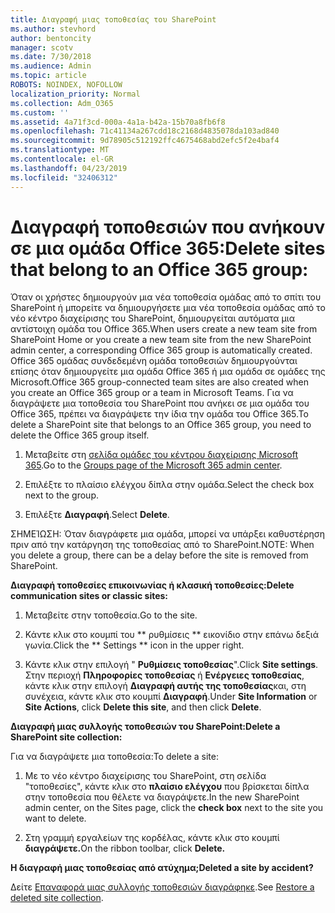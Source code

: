 ```yaml
---
title: Διαγραφή μιας τοποθεσίας του SharePoint
ms.author: stevhord
author: bentoncity
manager: scotv
ms.date: 7/30/2018
ms.audience: Admin
ms.topic: article
ROBOTS: NOINDEX, NOFOLLOW
localization_priority: Normal
ms.collection: Adm_O365
ms.custom: ''
ms.assetid: 4a71f3cd-000a-4a1a-b42a-15b70a8fb6f8
ms.openlocfilehash: 71c41134a267cdd18c2168d4835078da103ad840
ms.sourcegitcommit: 9d78905c512192ffc4675468abd2efc5f2e4baf4
ms.translationtype: MT
ms.contentlocale: el-GR
ms.lasthandoff: 04/23/2019
ms.locfileid: "32406312"
---
```

# <a name="delete-sites-that-belong-to-an-office-365-group"></a><span data-ttu-id="405a7-102">Διαγραφή τοποθεσιών που ανήκουν σε μια ομάδα Office 365:</span><span class="sxs-lookup"><span data-stu-id="405a7-102">Delete sites that belong to an Office 365 group:</span></span>

<span data-ttu-id="405a7-103">Όταν οι χρήστες δημιουργούν μια νέα τοποθεσία ομάδας από το σπίτι του SharePoint ή μπορείτε να δημιουργήσετε μια νέα τοποθεσία ομάδας από το νέο κέντρο διαχείρισης του SharePoint, δημιουργείται αυτόματα μια αντίστοιχη ομάδα του Office 365.</span><span class="sxs-lookup"><span data-stu-id="405a7-103">When users create a new team site from SharePoint Home or you create a new team site from the new SharePoint admin center, a corresponding Office 365 group is automatically created.</span></span> <span data-ttu-id="405a7-104">Office 365 ομάδας συνδεδεμένη ομάδα τοποθεσιών δημιουργούνται επίσης όταν δημιουργείτε μια ομάδα Office 365 ή μια ομάδα σε ομάδες της Microsoft.</span><span class="sxs-lookup"><span data-stu-id="405a7-104">Office 365 group-connected team sites are also created when you create an Office 365 group or a team in Microsoft Teams.</span></span> <span data-ttu-id="405a7-105">Για να διαγράψετε μια τοποθεσία του SharePoint που ανήκει σε μια ομάδα του Office 365, πρέπει να διαγράψετε την ίδια την ομάδα του Office 365.</span><span class="sxs-lookup"><span data-stu-id="405a7-105">To delete a SharePoint site that belongs to an Office 365 group, you need to delete the Office 365 group itself.</span></span> 
  
1. <span data-ttu-id="405a7-106">Μεταβείτε στη [σελίδα ομάδες του κέντρου διαχείρισης Microsoft 365](https://portal.office.com/adminportal/home#/groups).</span><span class="sxs-lookup"><span data-stu-id="405a7-106">Go to the [Groups page of the Microsoft 365 admin center](https://portal.office.com/adminportal/home#/groups).</span></span>
    
2. <span data-ttu-id="405a7-107">Επιλέξτε το πλαίσιο ελέγχου δίπλα στην ομάδα.</span><span class="sxs-lookup"><span data-stu-id="405a7-107">Select the check box next to the group.</span></span>
    
3. <span data-ttu-id="405a7-108">Επιλέξτε **Διαγραφή**.</span><span class="sxs-lookup"><span data-stu-id="405a7-108">Select **Delete**.</span></span>
    
<span data-ttu-id="405a7-109">ΣΗΜΕΊΩΣΗ: Όταν διαγράφετε μια ομάδα, μπορεί να υπάρξει καθυστέρηση πριν από την κατάργηση της τοποθεσίας από το SharePoint.</span><span class="sxs-lookup"><span data-stu-id="405a7-109">NOTE: When you delete a group, there can be a delay before the site is removed from SharePoint.</span></span>
  
<span data-ttu-id="405a7-110">**Διαγραφή τοποθεσίες επικοινωνίας ή κλασική τοποθεσίες:**</span><span class="sxs-lookup"><span data-stu-id="405a7-110">**Delete communication sites or classic sites:**</span></span>

1. <span data-ttu-id="405a7-111">Μεταβείτε στην τοποθεσία.</span><span class="sxs-lookup"><span data-stu-id="405a7-111">Go to the site.</span></span>
  
2. <span data-ttu-id="405a7-112">Κάντε κλικ στο κουμπί του \*\* ρυθμίσεις \*\* εικονίδιο στην επάνω δεξιά γωνία.</span><span class="sxs-lookup"><span data-stu-id="405a7-112">Click the \*\* Settings \*\* icon in the upper right.</span></span> 
  
3. <span data-ttu-id="405a7-113">Κάντε κλικ στην επιλογή " **Ρυθμίσεις τοποθεσίας**".</span><span class="sxs-lookup"><span data-stu-id="405a7-113">Click **Site settings**.</span></span> <span data-ttu-id="405a7-114">Στην περιοχή **Πληροφορίες τοποθεσίας** ή **Ενέργειες τοποθεσίας**, κάντε κλικ στην επιλογή **Διαγραφή αυτής της τοποθεσίας**και, στη συνέχεια, κάντε κλικ στο κουμπί **Διαγραφή**.</span><span class="sxs-lookup"><span data-stu-id="405a7-114">Under **Site Information** or **Site Actions**, click **Delete this site**, and then click **Delete**.</span></span>
  
<span data-ttu-id="405a7-115">**Διαγραφή μιας συλλογής τοποθεσιών του SharePoint:**</span><span class="sxs-lookup"><span data-stu-id="405a7-115">**Delete a SharePoint site collection:**</span></span>

<span data-ttu-id="405a7-116">Για να διαγράψετε μια τοποθεσία:</span><span class="sxs-lookup"><span data-stu-id="405a7-116">To delete a site:</span></span>
  
1. <span data-ttu-id="405a7-117">Με το νέο κέντρο διαχείρισης του SharePoint, στη σελίδα "τοποθεσίες", κάντε κλικ στο **πλαίσιο ελέγχου** που βρίσκεται δίπλα στην τοποθεσία που θέλετε να διαγράψετε.</span><span class="sxs-lookup"><span data-stu-id="405a7-117">In the new SharePoint admin center, on the Sites page, click the **check box** next to the site you want to delete.</span></span> 
    
2. <span data-ttu-id="405a7-118">Στη γραμμή εργαλείων της κορδέλας, κάντε κλικ στο κουμπί **διαγράψετε.**</span><span class="sxs-lookup"><span data-stu-id="405a7-118">On the ribbon toolbar, click **Delete.**</span></span>
    
<span data-ttu-id="405a7-119">**Η διαγραφή μιας τοποθεσίας από ατύχημα;**</span><span class="sxs-lookup"><span data-stu-id="405a7-119">**Deleted a site by accident?**</span></span>

<span data-ttu-id="405a7-120">Δείτε [Επαναφορά μιας συλλογής τοποθεσιών διαγράφηκε](https://go.microsoft.com/fwlink/?linkid=867660).</span><span class="sxs-lookup"><span data-stu-id="405a7-120">See [Restore a deleted site collection](https://go.microsoft.com/fwlink/?linkid=867660).</span></span>
  

